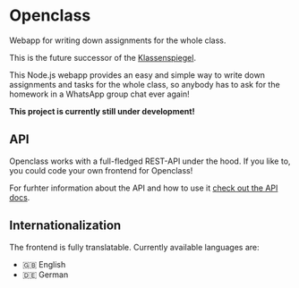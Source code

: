 # Openclass
Webapp for writing down assignments for the whole class.

This is the future successor of the [Klassenspiegel](https://github.com/Lezurex/Klassenspiegel).

This Node.js webapp provides an easy and simple way to write down assignments and tasks for the whole class, so anybody has to ask for the homework in a WhatsApp group chat ever again!

**This project is currently still under development!**

## API
Openclass works with a full-fledged REST-API under the hood. If you like to, you could code your own frontend for Openclass!

For furhter information about the API and how to use it [check out the API docs](https://documenter.getpostman.com/view/14611967/TzCL7njV).

## Internationalization
The frontend is fully translatable. Currently available languages are:
- 🇬🇧 English
- 🇩🇪 German
